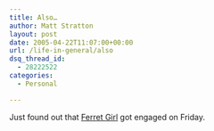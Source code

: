 ```yaml
---
title: Also…
author: Matt Stratton
layout: post
date: 2005-04-22T11:07:00+00:00
url: /life-in-general/also
dsq_thread_id:
  - 28222522
categories:
  - Personal

---
```

Just found out that [Ferret Girl][1] got engaged on Friday.

 [1]: http://www.livejournal.com/tools/memories.bml?user=mugsy1274&keyword=Ferretgirl&filter=all